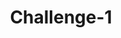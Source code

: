 ---
title: "Challenge-1"
description: "This is the first challenge in the series. It will help you get started with KEDA and understand its basic concepts."
banner: "icon.svg"
id: "challenge-id"
weight: 1
---